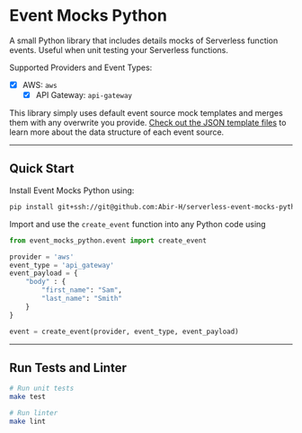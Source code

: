 # Event Mocks Python
A small Python library that includes details mocks of Serverless function events. Useful when unit testing your Serverless functions.

Supported Providers and Event Types:
- [x] AWS: `aws`
    - [x] API Gateway: `api-gateway`

This library simply uses default event source mock templates and merges them with any overwrite you provide. [Check out the JSON template files](event_mocks_python/event_templates/aws) to learn more about the data structure of each event source.

---

## Quick Start

Install Event Mocks Python using:

```bash
pip install git+ssh://git@github.com:Abir-H/serverless-event-mocks-python.git
```

Import and use the `create_event` function into any Python code using

```python
from event_mocks_python.event import create_event

provider = 'aws'
event_type = 'api_gateway'
event_payload = {
    "body" : {
        "first_name": "Sam",
        "last_name": "Smith"
    }
}

event = create_event(provider, event_type, event_payload)
```

---

## Run Tests and Linter

```bash
# Run unit tests
make test

# Run linter
make lint
```
